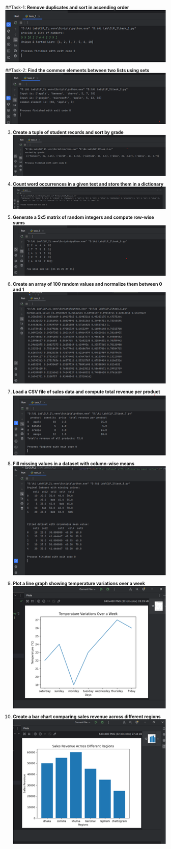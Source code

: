 ##Task-1: **Remove duplicates and sort in ascending order**  
   ![Remove duplicates and sort](screenshot/1.png)  

##Task-2: **Find the common elements between two lists using sets**  
   ![Find common elements](screenshot/2.png)  

3. **Create a tuple of student records and sort by grade**  
   ![Tuple of student records](screenshot/3.png)  

4. **Count word occurrences in a given text and store them in a dictionary**  
   ![Word occurrences in dictionary](screenshot/4.png)  

5. **Generate a 5x5 matrix of random integers and compute row-wise sums**  
   ![5x5 matrix row sums](screenshot/5.png)  

6. **Create an array of 100 random values and normalize them between 0 and 1**  
   ![Normalize 100 random values](screenshot/6.png)  

7. **Load a CSV file of sales data and compute total revenue per product**  
   ![Sales data total revenue](screenshot/7.png)  

8. **Fill missing values in a dataset with column-wise means**  
   ![Fill missing values](screenshot/8.png)  

9. **Plot a line graph showing temperature variations over a week**  
   ![Temperature variations graph](screenshot/9.png)  

10. **Create a bar chart comparing sales revenue across different regions**  
   ![Sales revenue comparison](screenshot/10.png)  
